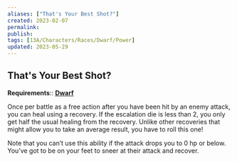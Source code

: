 ```yaml
---
aliases: ["That's Your Best Shot?"]
created: 2023-02-07
permalink: 
publish: 
tags: [13A/Characters/Races/Dwarf/Power]
updated: 2023-05-29
---
```


## That's Your Best Shot?

**Requirements**:: **[Dwarf](Compendium/13A/Races/Dwarf.md)**

Once per battle as a free action after you have been hit by an enemy attack, you can heal using a recovery. If the escalation die is less than 2, you only get half the usual healing from the recovery. Unlike other recoveries that might allow you to take an average result, you have to roll this one!

Note that you can’t use this ability if the attack drops you to 0 hp or below. You’ve got to be on your feet to sneer at their attack and recover.
